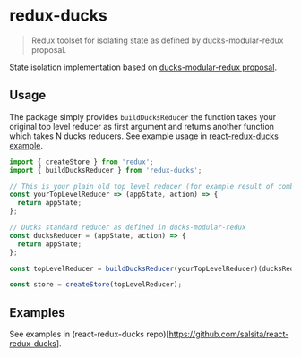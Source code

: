 # redux-ducks

> Redux toolset for isolating state as defined by ducks-modular-redux proposal.

State isolation implementation based on [ducks-modular-redux proposal](https://github.com/erikras/ducks-modular-redux).

## Usage

The package simply provides `buildDucksReducer` the function takes your original top level reducer as first argument and returns another function which takes N ducks reducers. See example usage in [react-redux-ducks example](https://github.com/salsita/react-redux-ducks/blob/master/examples/counters/src/app.js#L10-L12).

```javascript
import { createStore } from 'redux';
import { buildDucksReducer } from 'redux-ducks';

// This is your plain old top level reducer (for example result of combinReducers function)
const yourTopLevelReducer => (appState, action) => {
  return appState;
};

// Ducks standard reducer as defined in ducks-modular-redux
const ducksReducer = (appState, action) => {
  return appState;
};

const topLevelReducer = buildDucksReducer(yourTopLevelReducer)(ducksReducer, anotherDucksReducer);

const store = createStore(topLevelReducer);
```

## Examples

See examples in (react-redux-ducks repo)[https://github.com/salsita/react-redux-ducks].